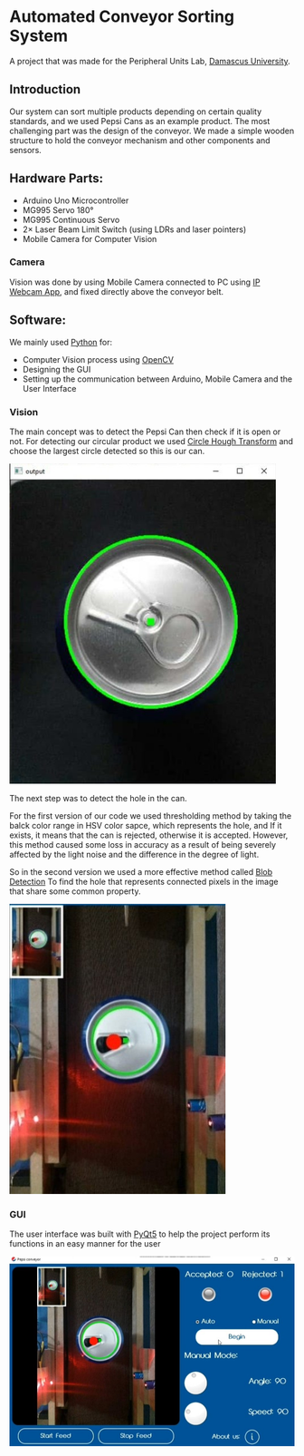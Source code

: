 # Automated Conveyor Sorting System
A project that was made for the Peripheral Units Lab, [Damascus University](http://www.damascusuniversity.edu.sy/index.php?lang=2).
## Introduction
Our system can sort multiple products depending on certain quality standards, and we used Pepsi Cans as an example product.
The most challenging part was the design of the conveyor. We made a simple wooden structure to hold the conveyor mechanism and other components and sensors.
## Hardware Parts:
- Arduino Uno Microcontroller
- MG995 Servo 180°
- MG995 Continuous Servo
- 2× Laser Beam Limit Switch (using LDRs and  laser pointers)
- Mobile Camera for Computer Vision
### Camera
Vision was done by using Mobile Camera  connected to PC using [IP Webcam App](https://play.google.com/store/apps/details?id=com.pas.webcam&hl=en&gl=US), and fixed directly above the conveyor belt.

## Software:
We mainly used [Python](https://www.python.org) for:
- Computer Vision process using [OpenCV](https://opencv.org)
- Designing the GUI
- Setting up the communication between Arduino, Mobile Camera and the User Interface
### Vision
The main concept was to detect the Pepsi Can then check if it is open or not.
For detecting our circular product we used [Circle Hough Transform](https://en.wikipedia.org/wiki/Circle_Hough_Transform) and choose the largest circle detected so this is our can.

![](Images/img1.jpg)

The next step was to detect the hole in the can.

For the first version of our code we used thresholding method by taking the balck color range in HSV color sapce, which represents the hole, and If it exists, it means that the can is rejected, otherwise it is accepted.
However, this method caused some loss in accuracy as a result of being severely affected by the light noise and the difference in the degree of light.

So in the second version we used a more effective method called [Blob Detection](https://docs.opencv.org/3.4/d0/d7a/classcv_1_1SimpleBlobDetector.html) To find the hole that represents connected pixels in the image that share some common property.

![](Images/img2.jpg)

### GUI
The user interface was built with [PyQt5](https://en.wikipedia.org/wiki/PyQt) to help the project perform its functions in an easy manner for the user

![](Images/img3.jpg)
